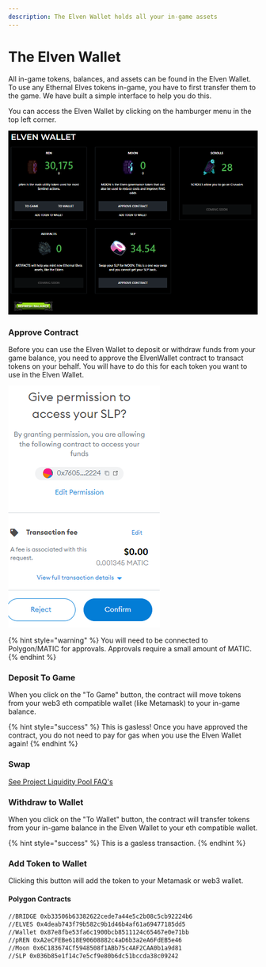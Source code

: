 ```yaml
---
description: The Elven Wallet holds all your in-game assets
---
```


# The Elven Wallet

All in-game tokens, balances, and assets can be found in the Elven Wallet. To use any Ethernal Elves tokens in-game, you have to first transfer them to the game. We have built a simple interface to help you do this.

You can access the Elven Wallet by clicking on the hamburger menu in the top left corner.&#x20;

![All current and future assets can be bridged to the game from the Elven Wallet](../.gitbook/assets/Wallet.png)

### Approve Contract

Before you can use the Elven Wallet to deposit or withdraw funds from your game balance, you need to approve the ElvenWallet contract to transact tokens on your behalf. You will have to do this for each token you want to use in the Elven Wallet.

![](../.gitbook/assets/5.png)

{% hint style="warning" %}
You will need to be connected to Polygon/MATIC for approvals. Approvals require a small amount of MATIC.
{% endhint %}

### Deposit To Game

When you click on the "To Game" button, the contract will move tokens from your web3 eth compatible wallet (like Metamask) to your in-game balance.

{% hint style="success" %}
This is gasless! Once you have approved the contract, you do not need to pay for gas when you use the Elven Wallet again!
{% endhint %}

### Swap

[See Project Liquidity Pool FAQ's](project-liquidity-pool-faqs.md#how-do-i-swap-slp-tokens-for-usdmoon)

### Withdraw to Wallet

When you click on the "To Wallet" button, the contract will transfer tokens from your in-game balance in the Elven Wallet to your eth compatible wallet.&#x20;

{% hint style="success" %}
This is a gasless transaction.&#x20;
{% endhint %}

### Add Token to Wallet

Clicking this button will add the token to your Metamask or web3 wallet.&#x20;

#### **Polygon Contracts**&#x20;

```
//BRIDGE 0xb33506b63382622cede7a44e5c2b08c5cb92224b6
//ELVES 0x4deab743f79b582c9b1d46b4af61a69477185dd5
//Wallet 0x87e8fbe53fa6c1900bcb8511124c65467e0e71bb
//pREN 0xA2eCFEBe618E90608882c4aD6b3a2eA6FdEB5e46
//Moon 0x6C183674Cf5948508f1ABb75c4AF2CAA0b1a9d81
//SLP 0x036b85e1f14c7e5cf9e80b6dc51bccda38c09242
```
